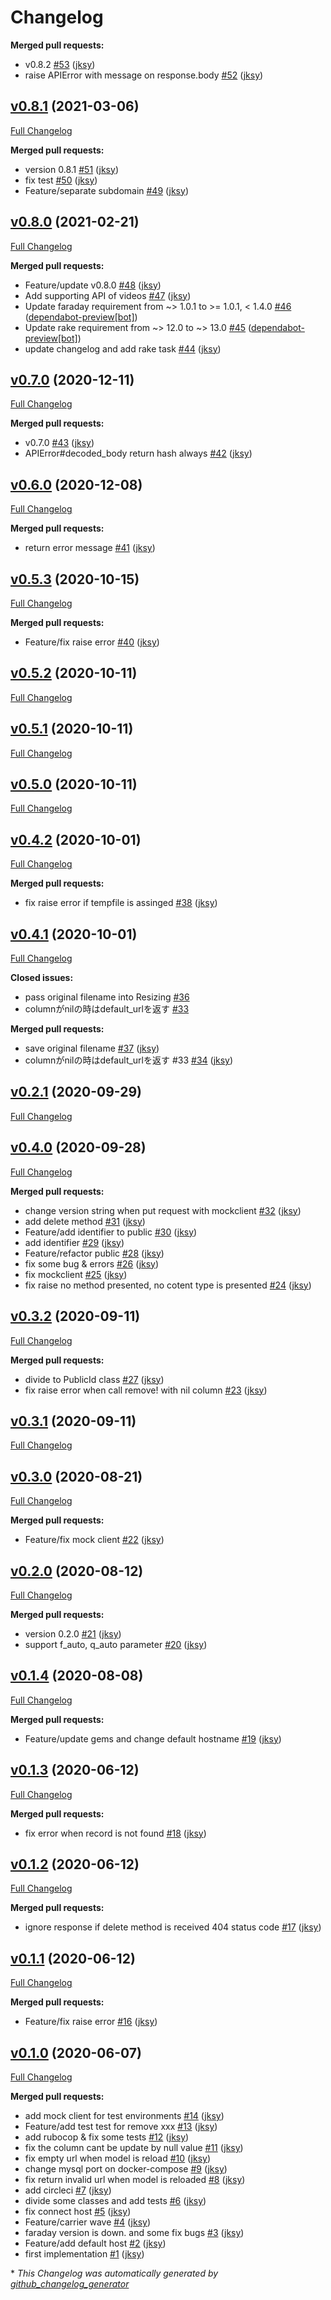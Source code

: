 # Changelog

**Merged pull requests:**

- v0.8.2 [\#53](https://github.com/jksy/resizing-gem/pull/53) ([jksy](https://github.com/jksy))
- raise APIError with message on response.body [\#52](https://github.com/jksy/resizing-gem/pull/52) ([jksy](https://github.com/jksy))

## [v0.8.1](https://github.com/jksy/resizing-gem/tree/v0.8.1) (2021-03-06)

[Full Changelog](https://github.com/jksy/resizing-gem/compare/v0.8.0...v0.8.1)

**Merged pull requests:**

- version 0.8.1 [\#51](https://github.com/jksy/resizing-gem/pull/51) ([jksy](https://github.com/jksy))
- fix test [\#50](https://github.com/jksy/resizing-gem/pull/50) ([jksy](https://github.com/jksy))
- Feature/separate subdomain [\#49](https://github.com/jksy/resizing-gem/pull/49) ([jksy](https://github.com/jksy))

## [v0.8.0](https://github.com/jksy/resizing-gem/tree/v0.8.0) (2021-02-21)

[Full Changelog](https://github.com/jksy/resizing-gem/compare/v0.7.0...v0.8.0)

**Merged pull requests:**

- Feature/update v0.8.0 [\#48](https://github.com/jksy/resizing-gem/pull/48) ([jksy](https://github.com/jksy))
- Add supporting API of videos [\#47](https://github.com/jksy/resizing-gem/pull/47) ([jksy](https://github.com/jksy))
- Update faraday requirement from ~\> 1.0.1 to \>= 1.0.1, \< 1.4.0 [\#46](https://github.com/jksy/resizing-gem/pull/46) ([dependabot-preview[bot]](https://github.com/apps/dependabot-preview))
- Update rake requirement from ~\> 12.0 to ~\> 13.0 [\#45](https://github.com/jksy/resizing-gem/pull/45) ([dependabot-preview[bot]](https://github.com/apps/dependabot-preview))
- update changelog and add rake task [\#44](https://github.com/jksy/resizing-gem/pull/44) ([jksy](https://github.com/jksy))

## [v0.7.0](https://github.com/jksy/resizing-gem/tree/v0.7.0) (2020-12-11)

[Full Changelog](https://github.com/jksy/resizing-gem/compare/v0.6.0...v0.7.0)

**Merged pull requests:**

- v0.7.0 [\#43](https://github.com/jksy/resizing-gem/pull/43) ([jksy](https://github.com/jksy))
- APIError\#decoded\_body return hash always [\#42](https://github.com/jksy/resizing-gem/pull/42) ([jksy](https://github.com/jksy))

## [v0.6.0](https://github.com/jksy/resizing-gem/tree/v0.6.0) (2020-12-08)

[Full Changelog](https://github.com/jksy/resizing-gem/compare/v0.5.3...v0.6.0)

**Merged pull requests:**

- return error message [\#41](https://github.com/jksy/resizing-gem/pull/41) ([jksy](https://github.com/jksy))

## [v0.5.3](https://github.com/jksy/resizing-gem/tree/v0.5.3) (2020-10-15)

[Full Changelog](https://github.com/jksy/resizing-gem/compare/v0.5.2...v0.5.3)

**Merged pull requests:**

- Feature/fix raise error [\#40](https://github.com/jksy/resizing-gem/pull/40) ([jksy](https://github.com/jksy))

## [v0.5.2](https://github.com/jksy/resizing-gem/tree/v0.5.2) (2020-10-11)

[Full Changelog](https://github.com/jksy/resizing-gem/compare/v0.5.1...v0.5.2)

## [v0.5.1](https://github.com/jksy/resizing-gem/tree/v0.5.1) (2020-10-11)

[Full Changelog](https://github.com/jksy/resizing-gem/compare/v0.5.0...v0.5.1)

## [v0.5.0](https://github.com/jksy/resizing-gem/tree/v0.5.0) (2020-10-11)

[Full Changelog](https://github.com/jksy/resizing-gem/compare/v0.4.2...v0.5.0)

## [v0.4.2](https://github.com/jksy/resizing-gem/tree/v0.4.2) (2020-10-01)

[Full Changelog](https://github.com/jksy/resizing-gem/compare/v0.4.1...v0.4.2)

**Merged pull requests:**

- fix raise error if tempfile is assinged [\#38](https://github.com/jksy/resizing-gem/pull/38) ([jksy](https://github.com/jksy))

## [v0.4.1](https://github.com/jksy/resizing-gem/tree/v0.4.1) (2020-10-01)

[Full Changelog](https://github.com/jksy/resizing-gem/compare/v0.2.1...v0.4.1)

**Closed issues:**

- pass original filename into Resizing [\#36](https://github.com/jksy/resizing-gem/issues/36)
- columnがnilの時はdefault\_urlを返す [\#33](https://github.com/jksy/resizing-gem/issues/33)

**Merged pull requests:**

- save original filename [\#37](https://github.com/jksy/resizing-gem/pull/37) ([jksy](https://github.com/jksy))
- columnがnilの時はdefault\_urlを返す \#33 [\#34](https://github.com/jksy/resizing-gem/pull/34) ([jksy](https://github.com/jksy))

## [v0.2.1](https://github.com/jksy/resizing-gem/tree/v0.2.1) (2020-09-29)

[Full Changelog](https://github.com/jksy/resizing-gem/compare/v0.4.0...v0.2.1)

## [v0.4.0](https://github.com/jksy/resizing-gem/tree/v0.4.0) (2020-09-28)

[Full Changelog](https://github.com/jksy/resizing-gem/compare/v0.3.2...v0.4.0)

**Merged pull requests:**

- change version string when put request with mockclient [\#32](https://github.com/jksy/resizing-gem/pull/32) ([jksy](https://github.com/jksy))
- add delete method [\#31](https://github.com/jksy/resizing-gem/pull/31) ([jksy](https://github.com/jksy))
- Feature/add identifier to public [\#30](https://github.com/jksy/resizing-gem/pull/30) ([jksy](https://github.com/jksy))
- add identifier [\#29](https://github.com/jksy/resizing-gem/pull/29) ([jksy](https://github.com/jksy))
- Feature/refactor public [\#28](https://github.com/jksy/resizing-gem/pull/28) ([jksy](https://github.com/jksy))
- fix some bug & errors [\#26](https://github.com/jksy/resizing-gem/pull/26) ([jksy](https://github.com/jksy))
- fix mockclient [\#25](https://github.com/jksy/resizing-gem/pull/25) ([jksy](https://github.com/jksy))
- fix raise no method presented, no cotent type is presented [\#24](https://github.com/jksy/resizing-gem/pull/24) ([jksy](https://github.com/jksy))

## [v0.3.2](https://github.com/jksy/resizing-gem/tree/v0.3.2) (2020-09-11)

[Full Changelog](https://github.com/jksy/resizing-gem/compare/v0.3.1...v0.3.2)

**Merged pull requests:**

- divide to PublicId class [\#27](https://github.com/jksy/resizing-gem/pull/27) ([jksy](https://github.com/jksy))
- fix raise error when call remove! with nil column [\#23](https://github.com/jksy/resizing-gem/pull/23) ([jksy](https://github.com/jksy))

## [v0.3.1](https://github.com/jksy/resizing-gem/tree/v0.3.1) (2020-09-11)

[Full Changelog](https://github.com/jksy/resizing-gem/compare/v0.3.0...v0.3.1)

## [v0.3.0](https://github.com/jksy/resizing-gem/tree/v0.3.0) (2020-08-21)

[Full Changelog](https://github.com/jksy/resizing-gem/compare/v0.2.0...v0.3.0)

**Merged pull requests:**

- Feature/fix mock client [\#22](https://github.com/jksy/resizing-gem/pull/22) ([jksy](https://github.com/jksy))

## [v0.2.0](https://github.com/jksy/resizing-gem/tree/v0.2.0) (2020-08-12)

[Full Changelog](https://github.com/jksy/resizing-gem/compare/v0.1.4...v0.2.0)

**Merged pull requests:**

- version 0.2.0 [\#21](https://github.com/jksy/resizing-gem/pull/21) ([jksy](https://github.com/jksy))
- support f\_auto, q\_auto parameter [\#20](https://github.com/jksy/resizing-gem/pull/20) ([jksy](https://github.com/jksy))

## [v0.1.4](https://github.com/jksy/resizing-gem/tree/v0.1.4) (2020-08-08)

[Full Changelog](https://github.com/jksy/resizing-gem/compare/v0.1.3...v0.1.4)

**Merged pull requests:**

- Feature/update gems and change default hostname [\#19](https://github.com/jksy/resizing-gem/pull/19) ([jksy](https://github.com/jksy))

## [v0.1.3](https://github.com/jksy/resizing-gem/tree/v0.1.3) (2020-06-12)

[Full Changelog](https://github.com/jksy/resizing-gem/compare/v0.1.2...v0.1.3)

**Merged pull requests:**

- fix error when record is not found [\#18](https://github.com/jksy/resizing-gem/pull/18) ([jksy](https://github.com/jksy))

## [v0.1.2](https://github.com/jksy/resizing-gem/tree/v0.1.2) (2020-06-12)

[Full Changelog](https://github.com/jksy/resizing-gem/compare/v0.1.1...v0.1.2)

**Merged pull requests:**

- ignore response if delete method is received 404 status code [\#17](https://github.com/jksy/resizing-gem/pull/17) ([jksy](https://github.com/jksy))

## [v0.1.1](https://github.com/jksy/resizing-gem/tree/v0.1.1) (2020-06-12)

[Full Changelog](https://github.com/jksy/resizing-gem/compare/v0.1.0...v0.1.1)

**Merged pull requests:**

- Feature/fix raise error [\#16](https://github.com/jksy/resizing-gem/pull/16) ([jksy](https://github.com/jksy))

## [v0.1.0](https://github.com/jksy/resizing-gem/tree/v0.1.0) (2020-06-07)

[Full Changelog](https://github.com/jksy/resizing-gem/compare/e817d9b883425ddae3e42439ccd1a9d2e270c363...v0.1.0)

**Merged pull requests:**

- add mock client for test environments [\#14](https://github.com/jksy/resizing-gem/pull/14) ([jksy](https://github.com/jksy))
- Feature/add test test for remove xxx [\#13](https://github.com/jksy/resizing-gem/pull/13) ([jksy](https://github.com/jksy))
- add rubocop & fix some tests [\#12](https://github.com/jksy/resizing-gem/pull/12) ([jksy](https://github.com/jksy))
- fix the column cant be update by null value [\#11](https://github.com/jksy/resizing-gem/pull/11) ([jksy](https://github.com/jksy))
- fix empty url when model is reload [\#10](https://github.com/jksy/resizing-gem/pull/10) ([jksy](https://github.com/jksy))
- change mysql port on docker-compose [\#9](https://github.com/jksy/resizing-gem/pull/9) ([jksy](https://github.com/jksy))
- fix return invalid url when model is reloaded [\#8](https://github.com/jksy/resizing-gem/pull/8) ([jksy](https://github.com/jksy))
- add circleci [\#7](https://github.com/jksy/resizing-gem/pull/7) ([jksy](https://github.com/jksy))
- divide some classes and add tests [\#6](https://github.com/jksy/resizing-gem/pull/6) ([jksy](https://github.com/jksy))
- fix connect host [\#5](https://github.com/jksy/resizing-gem/pull/5) ([jksy](https://github.com/jksy))
- Feature/carrier wave [\#4](https://github.com/jksy/resizing-gem/pull/4) ([jksy](https://github.com/jksy))
- faraday version is down. and some fix bugs [\#3](https://github.com/jksy/resizing-gem/pull/3) ([jksy](https://github.com/jksy))
- Feature/add default host [\#2](https://github.com/jksy/resizing-gem/pull/2) ([jksy](https://github.com/jksy))
- first implementation [\#1](https://github.com/jksy/resizing-gem/pull/1) ([jksy](https://github.com/jksy))



\* *This Changelog was automatically generated by [github_changelog_generator](https://github.com/github-changelog-generator/github-changelog-generator)*
